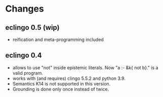 # Changes

## eclingo 0.5 (wip)
  * reification and meta-programming included
    
## eclingo 0.4
  * allows to use "not" inside epistemic literals. Now "a :- &k{ not b}." is a valid program.
  * works with (and requires) clingo 5.5.2 and python 3.9.
  * Semantics K14 is not supported in this version.
  * Grounding is done only once instead of twice.

